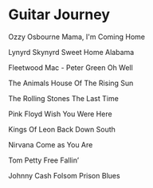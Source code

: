 # Guitar Journey

Ozzy Osbourne
Mama, I'm Coming Home

Lynyrd Skynyrd
Sweet Home Alabama

Fleetwood Mac - Peter Green
Oh Well

The Animals
House Of The Rising Sun

The Rolling Stones
The Last Time 

Pink Floyd
Wish You Were Here

Kings Of Leon
Back Down South

Nirvana
Come as You Are

Tom Petty
Free Fallin’

Johnny Cash
Folsom Prison Blues


